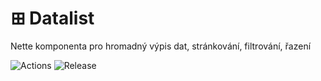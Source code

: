 # ⊞ Datalist
Nette komponenta pro hromadný výpis dat, stránkování, filtrování, řazení

![Actions](https://github.com/liquiddesign/datalist/actions/workflows/php.yml/badge.svg)
![Release](https://img.shields.io/github/v/release/liquiddesign/datalist)